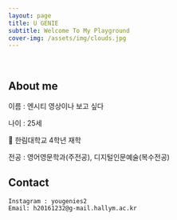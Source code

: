 ```yaml
---
layout: page
title: U GENIE
subtitle: Welcome To My Playground
cover-img: /assets/img/clouds.jpg
---
```


<br/>

## About me
이름 : 엔시티 영상이나 보고 싶다

나이 : 25세

🏢 한림대학교 4학년 재학

전공 : 영어영문학과(주전공), 디지털인문예술(복수전공)

## Contact

```
Instagram : yougenies2
Email: h20161232@g-mail.hallym.ac.kr
```

